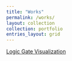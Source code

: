 ```yaml
---
title: "Works"
permalink: /works/
layout: collection
collection: portfolio
entries_layout: grid
---
```


[Logic Gate Visualization](https://rachelhuls.github.io/logic_gate_visualization/)
